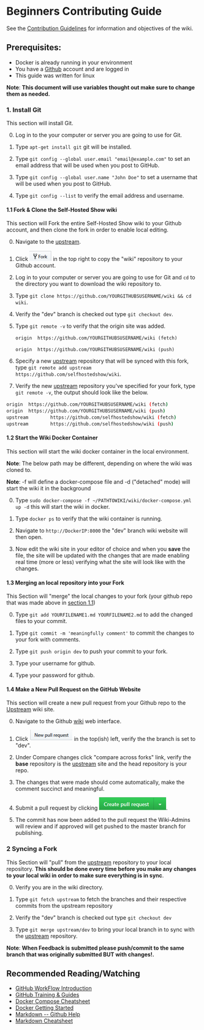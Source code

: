 # Beginners Contributing Guide

See the [Contribution Guidelines](https://wiki.selfhosted.show/wiki/contributing/) for information and objectives of the wiki.

## Prerequisites:
* Docker is already running in your environment
* You have a [Github](https://github.com) account and are logged in
* This guide was written for linux

__Note__: **This document will use variables thought out make sure to change them as needed.**

### 1. Install Git
This section will install Git.

0. Log in to the your computer or server you are going to use for Git.

0. Type `apt-get install git` git will be installed.

0. Type `git config --global user.email "email@example.com"` to set an email address that will be used when you post to GitHub.

0. Type `git config --global user.name "John Doe"` to set a username that will be used when you post to GitHub.

0. Type `git config --list` to verify the email address and username.

#### 1.1 Fork & Clone the Self-Hosted Show wiki
This section will Fork the entire Self-Hosted Show wiki to your Github account, and then clone the fork in order to enable local editing.

0. Navigate to the [upstream](https://github.com/selfhostedshow/wiki).

0. Click ![Fork](images/fork.png) in the top right to copy the "wiki" repository to your Github account.

0. Log in to your computer or server you are going to use for Git and `cd` to the directory you want to download the wiki repository to.

0. Type `git clone https://github.com/YOURGITHUBSUSERNAME/wiki && cd wiki`.

0. Verify the "dev" branch is checked out type `git checkout dev`.

0. Type `git remote -v` to verify that the origin site was added.
    
    ```
    origin  https://github.com/YOURGITHUBSUSERNAME/wiki (fetch)  
    ```
    
    ```
    origin  https://github.com/YOURGITHUBSUSERNAME/wiki (push)
    ```

0. Specify a new [upstream](https://github.com/selfhostedshow/wiki) repository that will be synced with this fork, type `git remote add upstream https://github.com/selfhostedshow/wiki`.

0. Verify the new [upstream](https://github.com/selfhostedshow/wiki) repository you've specified for your fork, type `git remote -v`, the output should look like the below.

```bash
origin  https://github.com/YOURGITHUBSUSERNAME/wiki (fetch)
origin  https://github.com/YOURGITHUBSUSERNAME/wiki (push)
upstream        https://github.com/selfhostedshow/wiki (fetch)
upstream        https://github.com/selfhostedshow/wiki (push)
```

#### 1.2 Start the Wiki Docker Container
This section will start the wiki docker container in the local environment.

__Note__: The below path may be different, depending on where the wiki was cloned to.

__Note__: -f will define a docker-compose file and -d ("detached" mode) will start the wiki it in the background

0. Type `sudo docker-compose -f ~/PATHTOWIKI/wiki/docker-compose.yml up -d` this will start the wiki in docker.

0. Type `docker ps` to verify that the wiki container is running.

0. Navigate to `http://DockerIP:8000` the "dev" branch wiki website will then open.

0. Now edit the wiki site in your editor of choice and when you **save** the file, the site will be updated with the changes that are made enabling real time (more or less) verifying what the site will look like with the changes.

#### 1.3 Merging an local repository into your Fork
This Section will "merge" the local changes to your fork (your github repo that was made above in [section 1.1](https://github.com/selfhostedshow/wiki/tree/dev/docs\wiki/beginners-contributing-guide/#11-fork-clone-the-self-hosted-show-wiki))

0. Type `git add YOURFILENAME1.md YOURFILENAME2.md` to add the changed files to your commit.

0. Type `git commit -m 'meaningfully comment'` to commit the changes to your fork with comments.

0. Type  `git push origin dev` to push your commit to your fork.

0. Type your username for github.

0. Type your password for github.

#### 1.4 Make a New Pull Request on the GitHub Website
This section will create a new pull request from your Github repo to the [Upstream](https://github.com/selfhostedshow/wiki) wiki site.

0. Navigate to the Github [wiki](https://github.com/selfhostedshow/wiki) web interface.

0. Click ![newpulrequest](images/newpullrequrest.png) in the top(ish) left, verify the the branch is set to "dev". 

0. Under Compare changes click "compare across forks" link, verify the **base** repository is the [upstream](https://github.com/selfhostedshow/wiki) site and the head repository is your repo.

0. The changes that were made should come automatically, make the comment succinct and meaningful.

0. Submit a pull request by clicking ![createpullrequest](images/createpullrequest.png).

0. The commit has now been added to the pull request the Wiki-Admins will review and if approved will get pushed to the master branch for publishing.

### 2 Syncing a Fork
This Section will "pull" from the [upstream](https://github.com/selfhostedshow/wiki) repository to your local repository. **This should be done every time before you make any changes to your local wiki in order to make sure everything is in sync**.

0. Verify you are in the wiki directory.

0. Type `git fetch upstream` to fetch the branches and their respective commits from the upstream repository

0. Verify the "dev" branch is checked out type `git checkout dev`

0. Type `git merge upstream/dev` to bring your local branch in to sync with the [upstream](https://github.com/selfhostedshow/wiki) repository.

__Note__: **When Feedback is submitted please push/commit to the same branch that was originally submitted BUT with changes!.**

## Recommended Reading/Watching
* [GitHub WorkFlow Introduction](https://guides.github.com/introduction/flow/)
* [GitHub Training & Guides](https://www.youtube.com/githubguides)
* [Docker Compose Cheatsheet](https://devhints.io/docker-compose) 
* [Docker Getting Started](https://docs.docker.com/compose/gettingstarted/) 
* [Markdown -- Github Help](https://help.github.com/en/github/writing-on-github)
* [Markdown Cheatsheet](https://github.com/adam-p/markdown-here/wiki/Markdown-Cheatsheet)